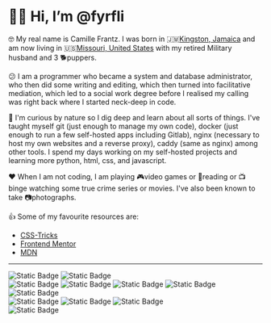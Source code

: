 
# 👋🏾 Hi, I’m @fyrfli 

&#x1f913; My real name is Camille Frantz. I was born in 🇯🇲[Kingston, Jamaica](https://en.wikipedia.org/wiki/Kingston,_Jamaica) and am now living in 🇺🇸[Missouri, United States](https://en.wikipedia.org/wiki/Missouri) with my retired Military husband and 3 🐕puppers.

&#x1f615; I am a programmer who became a system and database administrator, who then did some writing and editing, which then turned into facilitative mediation, which led to a social work degree before I realised my calling was right back where I started neck-deep in code.

👀 I'm curious by nature so I dig deep and learn about all sorts of things. I've taught myself git (just enough to manage my own code), docker (just enough to run a few self-hosted apps including Gitlab), nginx (necessary to host my own websites and a reverse proxy), caddy (same as nginx) among other tools. I spend my days working on my self-hosted projects and learning more python, html, css, and javascript.

❤️ When I am not coding, I am playing 🎮video games or 📖reading or 📺binge watching some true crime series or movies. I've also been known to take 📷photographs.

👍 Some of my favourite resources are:

- [CSS-Tricks](https://css-tricks.com)
- [Frontend Mentor](https://frontendmentor.io)
- [MDN](https://developer.mozilla.org)

<a rel="me" href="https://diaspora.im/@fyrfli"></a>



---
<img alt="Static Badge" src="https://img.shields.io/badge/OS-debian?style=for-the-badge&logo=Debian&logoColor=orangered&label=Debian&labelColor=gray&color=darkred">
<img alt="Static Badge" src="https://img.shields.io/badge/OS-macos?style=for-the-badge&logo=macos&label=OS%20X&labelColor=gray&color=purple">
<br />
<img alt="Static Badge"src="https://img.shields.io/badge/Shell-bash?style=for-the-badge&logo=GNU%20Bash&logoColor=green&label=bash&labelColor=grey&color=olive" />
<img alt="Static Badge"src="https://img.shields.io/badge/Code-html?style=for-the-badge&logo=html5&label=HTML&color=orange" />
<img alt="Static Badge"src="https://img.shields.io/badge/Code-css3?style=for-the-badge&logo=css3&label=CSS&color=lightblue" />
<img alt="Static Badge"src="https://img.shields.io/badge/Code-python?style=for-the-badge&logo=python&label=python&color=teal" />
<img alt="Static Badge"src="https://img.shields.io/badge/Tool-royalblue?style=for-the-badge&logo=Markdown&label=Markdown" />
<br />
<img alt="Static Badge"src="https://img.shields.io/badge/Tool-red?style=for-the-badge&logo=git&label=git" />
<img alt="Static Badge"src="https://img.shields.io/badge/Tool-caddy?style=for-the-badge&logo=Caddy&label=Caddy&labelColor=grey&color=olivedrab" />
<img alt="Static Badge"src="https://img.shields.io/badge/Tool-red?style=for-the-badge&logo=nginx&label=nginx&labelColor=grey&color=darkgreen" />
<br />
<img alt="Static Badge"src="https://img.shields.io/badge/Tool-neovim?style=for-the-badge&logo=Neovim&label=neovim&color=darkgoldenrod" />
